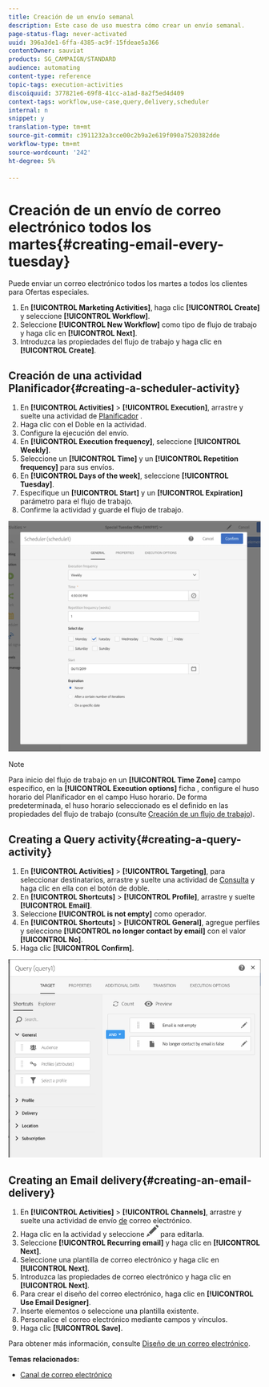 ```yaml
---
title: Creación de un envío semanal
description: Este caso de uso muestra cómo crear un envío semanal.
page-status-flag: never-activated
uuid: 396a3de1-6ffa-4385-ac9f-15fdeae5a366
contentOwner: sauviat
products: SG_CAMPAIGN/STANDARD
audience: automating
content-type: reference
topic-tags: execution-activities
discoiquuid: 377821e6-69f8-41cc-a1ad-8a2f5ed4d409
context-tags: workflow,use-case,query,delivery,scheduler
internal: n
snippet: y
translation-type: tm+mt
source-git-commit: c3911232a3cce00c2b9a2e619f090a7520382dde
workflow-type: tm+mt
source-wordcount: '242'
ht-degree: 5%

---
```



# Creación de un envío de correo electrónico todos los martes{#creating-email-every-tuesday}

Puede enviar un correo electrónico todos los martes a todos los clientes para Ofertas especiales.

1. En **[!UICONTROL Marketing Activities]**, haga clic **[!UICONTROL Create]** y seleccione **[!UICONTROL Workflow]**.
1. Seleccione **[!UICONTROL New Workflow]** como tipo de flujo de trabajo y haga clic en **[!UICONTROL Next]**.
1. Introduzca las propiedades del flujo de trabajo y haga clic en **[!UICONTROL Create]**.

## Creación de una actividad Planificador{#creating-a-scheduler-activity}

1. En **[!UICONTROL Activities]** > **[!UICONTROL Execution]**, arrastre y suelte una actividad de [Planificador](../../automating/using/scheduler.md) .
1. Haga clic con el Doble en la actividad.
1. Configure la ejecución del envío.
1. En **[!UICONTROL Execution frequency]**, seleccione **[!UICONTROL Weekly]**.
1. Seleccione un **[!UICONTROL Time]** y un **[!UICONTROL Repetition frequency]** para sus envíos.
1. En **[!UICONTROL Days of the week]**, seleccione **[!UICONTROL Tuesday]**.
1. Especifique un **[!UICONTROL Start]** y un **[!UICONTROL Expiration]** parámetro para el flujo de trabajo.
1. Confirme la actividad y guarde el flujo de trabajo.

![](assets/scheduler_properties.png)

>[!NOTE]
>
>Para inicio del flujo de trabajo en un **[!UICONTROL Time Zone]** campo específico, en la **[!UICONTROL Execution options]** ficha , configure el huso horario del Planificador en el campo Huso horario. De forma predeterminada, el huso horario seleccionado es el definido en las propiedades del flujo de trabajo (consulte [Creación de un flujo de trabajo](../../automating/using/building-a-workflow.md)).

## Creating a Query activity{#creating-a-query-activity}

1. En **[!UICONTROL Activities]** > **[!UICONTROL Targeting]**, para seleccionar destinatarios, arrastre y suelte una actividad de [Consulta](../../automating/using/query.md) y haga clic en ella con el botón de doble.
1. En **[!UICONTROL Shortcuts]** > **[!UICONTROL Profile]**, arrastre y suelte **[!UICONTROL Email]**.
1. Seleccione **[!UICONTROL is not empty]** como operador.
1. En **[!UICONTROL Shortcuts]** > **[!UICONTROL General]**, agregue perfiles y seleccione **[!UICONTROL no longer contact by email]** con el valor **[!UICONTROL No]**.
1. Haga clic **[!UICONTROL Confirm]**.

![](assets/wf-complement-query.png)

## Creating an Email delivery{#creating-an-email-delivery}

1. En **[!UICONTROL Activities]** > **[!UICONTROL Channels]**, arrastre y suelte una actividad de envío [de](../../automating/using/email-delivery.md) correo electrónico.
1. Haga clic en la actividad y seleccione ![](assets/edit_darkgrey-24px.png) para editarla.
1. Seleccione **[!UICONTROL Recurring email]** y haga clic en **[!UICONTROL Next]**.
1. Seleccione una plantilla de correo electrónico y haga clic en **[!UICONTROL Next]**.
1. Introduzca las propiedades de correo electrónico y haga clic en **[!UICONTROL Next]**.
1. Para crear el diseño del correo electrónico, haga clic en **[!UICONTROL Use Email Designer]**.
1. Inserte elementos o seleccione una plantilla existente.
1. Personalice el correo electrónico mediante campos y vínculos.
1. Haga clic **[!UICONTROL Save]**.

Para obtener más información, consulte [Diseño de un correo electrónico](../../designing/using/designing-from-scratch.md#designing-an-email-content-from-scratch).

**Temas relacionados:**

* [Canal de correo electrónico](../../channels/using/creating-an-email.md)
